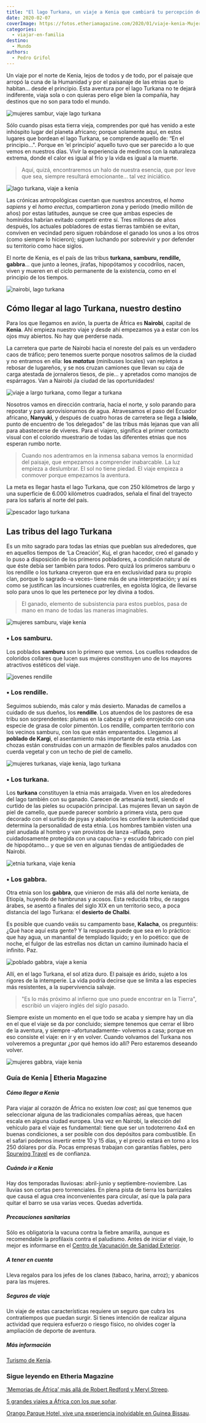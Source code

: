 ```yaml
---
title: "El lago Turkana, un viaje a Kenia que cambiará tu percepción del mundo"
date: 2020-02-07
coverImage: https://fotos.etheriamagazine.com/2020/01/viaje-kenia-Mujeres-turkanas.jpg
categories: 
  - viajar-en-familia
destino: 
  - Mundo
authors: 
  - Pedro Grifol
---
```


Un viaje por el norte de Kenia, lejos de todos y de todo, por el paisaje que arropó la cuna de la Humanidad y por el paisanaje de las etnias que lo habitan... desde el principio. Esta aventura por el lago Turkana no te dejará indiferente, viaja sola o con quieras pero elige bien la compañía, hay destinos que no son para todo el mundo.

![mujeres sambur, viaje lago turkana](https://fotos.etheriamagazine.com/2020/01/Danza-de-mujeres-samburu.jpg "Mujeres samburu danzando. © Pedro Grifol")

Sólo cuando pisas esta tierra vieja, comprendes por qué has venido a este inhóspito 
lugar del planeta africano; porque solamente aquí, en estos lugares que bordean el lago 
Turkana, se comprende aquello de: “En el principio…". Porque en ‘el principio’ aquello 
tuvo que ser parecido a lo que vemos en nuestros días. Vivir la experiencia de medirnos 
con la naturaleza extrema, donde el calor es igual al frío y la vida es igual a la 
muerte. 

> Aquí, quizá, encontraremos un halo de nuestra esencia, que por leve que sea, siempre 
> resultará emocionante... tal vez iniciático. 

![lago turkana, viaje a kenia](https://fotos.etheriamagazine.com/2020/01/kenia-escena-africana.jpg "Una escena habitual en África. © P.Grifol")

Las crónicas antropológicas cuentan que nuestros ancestros, el _homo sapiens_ y el _homo 
erectus_, compartieron zona y período (medio millón de años) por estas latitudes, aunque 
se cree que ambas especies de homínidos habrían evitado competir entre sí. Tres millones 
de años después, los actuales pobladores de estas tierras también se evitan, conviven en 
vecindad pero siguen robándose el ganado los unos a los otros (como siempre lo 
hicieron); siguen luchando por sobrevivir y por defender su territorio como hace siglos. 

El norte de Kenia, es el país de las tribus **turkana, samburu, rendille, gabbra**... 
que junto a leones, jirafas, hipopótamos y cocodrilos, nacen, viven y mueren en el ciclo 
permanente de la existencia, como en el principio de los tiempos. 

![nairobi, lago turkana](https://fotos.etheriamagazine.com/2020/01/Nairobi.jpg "Para la mayoría de viajeros, Nairobi es la puerta de África. © P. Grifol")

## Cómo llegar al lago Turkana, nuestro destino

Para los que llegamos en avión, la puerta de África es **Nairobi**, capital de 
**Kenia**. Ahí empieza nuestro viaje y desde ahí empezamos ya a estar con los ojos muy 
abiertos. No hay que perderse nada. 

La carretera que parte de Nairobi hacia el noreste del país es un verdadero caos de 
tráfico; pero tenemos suerte porque nosotros salimos de la ciudad y no entramos en ella: 
**los _matatus_** (minibuses locales) van repletos a rebosar de lugareños, y se nos 
cruzan camiones que llevan su caja de carga atestada de jornaleros tiesos, de pie… y 
apretados como manojos de espárragos. Van a Nairobi ¡la ciudad de las oportunidades! 

![viaje a largo turkana, como llegar a turkana](https://fotos.etheriamagazine.com/2020/01/como-llegar-turkana.jpg "Carretera del norte, paso del Ecuador e Isiolo. © P.Grifol")

Nosotros vamos en dirección contraria, hacia el norte, y solo parando para repostar y 
para aprovisionarnos de agua. Atravesamos el paso del Ecuador africano, **Nanyuki**, y 
después de cuatro horas de carretera se llega a **Isiolo**, punto de encuentro de ‘los 
delegados" de las tribus más lejanas que van allí para abastecerse de víveres. Para el 
viajero, significa el primer contacto visual con el colorido muestrario de todas las 
diferentes etnias que nos esperan rumbo norte. 

> Cuando nos adentramos en la inmensa sabana vemos la enormidad del paisaje, que empezamos 
> a comprender inabarcable. La luz empieza a deslumbrar. El sol no tiene piedad. El viaje 
> empieza a conmover porque empezamos la aventura. 

La meta es llegar hasta el lago Turkana, que con 250 kilómetros de largo y una 
superficie de 6.000 kilómetros cuadrados, señala el final del trayecto para los safaris 
al norte del país. 

![pescador lago turkana](https://fotos.etheriamagazine.com/2020/01/lago-turkana-Barca-de-pesca.jpg "Pescador en el lago Turkana. © Pedro Grifol")

## Las tribus del lago Turkana

Es un mito sagrado para todas las etnias que pueblan sus alrededores, que en aquellos 
tiempos de ‘La Creación’, Kuj, el gran hacedor, creó el ganado y lo puso a disposición 
de los primeros pobladores, a condición natural de que éste debía ser también para 
todos. Pero quizá los primeros samburu o los rendille o los turkana creyeron que era en 
exclusividad para su propio clan, porque lo sagrado –a veces– tiene más de una 
interpretación; y así es como se justifican las incursiones cuatreriles, en egoísta 
lógica, de llevarse solo para unos lo que les pertenece por ley divina a todos. 

> El ganado, elemento de subsistencia para estos pueblos, pasa de mano en mano de todas 
> las maneras imaginables. 

![mujeres samburu, viaje kenia](https://fotos.etheriamagazine.com/2020/01/viaje-kenia-Mujeres-samburu.jpg "Mujeres samburu. © P.Grifol")

### • Los samburu.

Los poblados **samburu** son lo primero que vemos. Los cuellos rodeados de coloridos 
collares que lucen sus mujeres constituyen uno de los mayores atractivos estéticos del 
viaje. 

![jovenes rendille](https://fotos.etheriamagazine.com/2020/01/jovenes-rendille.jpg "Jóvenes rendille. © Pedro Grifol")

### • Los rendille.

Seguimos subiendo, más calor y más desierto. Manadas de camellos a cuidado de sus 
dueños, los **rendille**. Los atuendos de los pastores de esa tribu son sorprendentes: 
plumas en la cabeza y el pelo enrojecido con una especie de grasa de color pimentón. Los 
rendille, comparten territorio con los vecinos samburu, con los que están emparentados. 
Llegamos al **poblado de Kargi**, el asentamiento más importante de esta etnia. Las 
chozas están construidas con un armazón de flexibles palos anudados con cuerda vegetal y 
con un techo de piel de camello. 

![mujeres turkanas, viaje kenia, lago turkana](https://fotos.etheriamagazine.com/2020/01/viaje-kenia-Mujeres-turkanas.jpg "Mujeres turkana. © P. Grifol")

### • Los turkana.

Los **turkana** constituyen la etnia más arraigada. Viven en los alrededores del lago 
también con su ganado. Carecen de artesanía textil, siendo el curtido de las pieles su 
ocupación principal. Las mujeres llevan un sayón de piel de camello, que puede parecer 
sombrío a primera vista, pero que decorado con el surtido de joyas y abalorios les 
confiere la autenticidad que determina la personalidad de esta etnia. Los hombres 
también visten una piel anudada al hombro y van provistos de lanza –afilada, pero 
cuidadosamente protegida con una capucha– y escudo fabricado con piel de hipopótamo… y 
que se ven en algunas tiendas de antigüedades de Nairobi. 

![etnia turkana, viaje kenia](https://fotos.etheriamagazine.com/2020/01/viaje-kenia-joven-turkana.jpg "Joven turkana con sus tocados. © P. Grifol")

### • Los gabbra.

Otra etnia son los **gabbra**, que vinieron de más allá del norte keniata, de Etiopía, 
huyendo de hambrunas y acosos. Esta reducida tribu, de rasgos árabes, se asentó a 
finales del siglo XIX en un territorio seco, a poca distancia del lago Turkana: el 
**desierto de Chalbi**. 

Es posible que cuando veáis su campamento base, **Kalacha**, os preguntéis: ¿Qué hace 
aquí esta gente? Y la respuesta puede que sea en lo práctico: que hay agua, un manantial 
de templado líquido; y en lo poético: que de noche, el fulgor de las estrellas nos 
dictan un camino iluminado hacia el infinito. Paz. 

![poblado gabbra, viaje a kenia](https://fotos.etheriamagazine.com/2020/01/Poblado-gabbra-Kalacha.jpg "Poblado gabbra. © P.Grifol")

Allí, en el lago Turkana, el sol atiza duro. El paisaje es árido, sujeto a los rigores 
de la intemperie. La vida podría decirse que se limita a las especies más resistentes, a 
la supervivencia salvaje. 

> "Es lo más próximo al infierno que uno puede encontrar en la Tierra", escribió un 
> viajero inglés del siglo pasado. 

Siempre existe un momento en el que todo se acaba y siempre hay un día en el que el 
viaje se da por concluido; siempre tenemos que cerrar el libro de la aventura, y siempre 
–afortunadamente– volvemos a casa; porque en eso consiste el viaje: en ir y en volver. 
Cuando volvamos del Turkana nos volveremos a preguntar ¿por qué hemos ido allí? Pero 
estaremos deseando volver. 

![mujeres gabbra, viaje kenia](https://fotos.etheriamagazine.com/2020/01/viaje-kenia-Kalacha-mujeres-gabbra.jpg "Mujeres gabbra bailando en su campamento de Kalacha. © P.Grifol")

### Guía de Kenia | Etheria Magazine

##### Cómo llegar a Kenia

Para viajar al corazón de África no existen _low cost_; así que tenemos que seleccionar 
alguna de las tradicionales compañías aéreas, que hacen escala en alguna ciudad europea. 
Una vez en Nairobi, la elección del vehículo para el viaje es fundamental: tiene que ser 
un todoterreno 4x4 en buenas condiciones, a ser posible con dos depósitos para 
combustible. En el safari podemos invertir entre 10 y 15 días, y el precio estará en 
torno a los 250 dólares por día. Pocas empresas trabajan con garantías fiables, pero [Spurwing 
Travel](http://www.spurwingkenya.com) es de confianza. 

##### Cuándo ir a Kenia

Hay dos temporadas lluviosas: abril-junio y septiembre-noviembre. Las lluvias son cortas 
pero torrenciales. En plena pista de tierra los barrizales que causa el agua crea 
inconvenientes para circular, así que la pala para quitar el barro se usa varias veces. 
Quedas advertida. 

##### Precauciones sanitarias

Sólo es obligatoria la vacuna contra la fiebre amarilla, aunque es recomendable la 
profilaxis contra el paludismo. Antes de iniciar el viaje, lo mejor es informarse en el [Centro 
de Vacunación de Sanidad 
Exterior](https://www.mscbs.gob.es/profesionales/saludPublica/sanidadExterior/salud/centrosvacu.htm). 

##### A tener en cuenta

Lleva regalos para los jefes de los clanes (tabaco, harina, arroz); y abanicos para las 
mujeres. 

##### Seguros de viaje

Un viaje de estas características requiere un seguro que cubra los contratiempos que 
puedan surgir. Si tienes intención de realizar alguna actividad que requiera esfuerzo o 
riesgo físico, no olvides coger la ampliación de deporte de aventura. 

##### Más información

[Turismo de Kenia](http://www.magicalkenya.com). 

### Sigue leyendo en Etheria Magazine

[‘Memorias de África’ más allá de Robert Redford y Meryl 
Streep](https://etheriamagazine.com/2020/10/12/final-real-memorias-de-africa-baronesa-blixen-beryl-markham/). 

[5 grandes viajes a África con los que 
soñar](https://etheriamagazine.com/2019/08/09/5-viajes-para-comenzar-a-conocer-africa/). 

[Orango Parque Hotel, vive una experiencia inolvidable en Guinea 
Bissau](https://etheriamagazine.com/2021/10/14/orango-parque-hotel-una-experiencia-en-guinea-bissau/).
